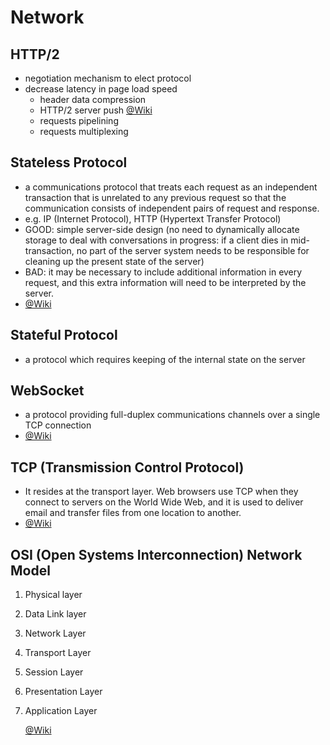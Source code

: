 # Network

## HTTP/2

- negotiation mechanism to elect protocol
- decrease latency in page load speed
  - header data compression
  - HTTP/2 server push [@Wiki](https://to.ly/1z5Uj)
  - requests pipelining
  - requests multiplexing

## Stateless Protocol

- a communications protocol that treats each request as an independent transaction that is unrelated to any previous request so that the communication consists of independent pairs of request and response.
- e.g. IP (Internet Protocol), HTTP (Hypertext Transfer Protocol)
- GOOD: simple server-side design (no need to dynamically allocate storage to deal with conversations in progress: if a client dies in mid-transaction, no part of the server system needs to be responsible for cleaning up the present state of the server)
- BAD: it may be necessary to include additional information in every request, and this extra information will need to be interpreted by the server.
- [@Wiki](https://to.ly/1z5T3)

## Stateful Protocol

- a protocol which requires keeping of the internal state on the server

## WebSocket

- a protocol providing full-duplex communications channels over a single TCP connection
- [@Wiki](https://to.ly/1z5T7)

## TCP (Transmission Control Protocol)

- It resides at the transport layer. Web browsers use TCP when they connect to servers on the World Wide Web, and it is used to deliver email and transfer files from one location to another.
- [@Wiki](https://to.ly/1z5Ta)

## OSI (Open Systems Interconnection) Network Model

1. Physical layer
2. Data Link layer
3. Network Layer
4. Transport Layer
5. Session Layer
6. Presentation Layer
7. Application Layer

    [@Wiki](https://to.ly/1z5Tf)
